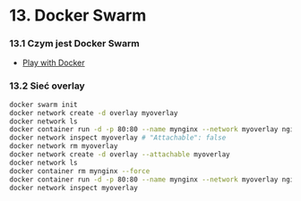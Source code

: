 # 13. Docker Swarm

### 13.1 Czym jest Docker Swarm

* [Play with Docker](https://labs.play-with-docker.com/)

### 13.2 Sieć overlay

```bash
docker swarm init
docker network create -d overlay myoverlay
docker network ls
docker container run -d -p 80:80 --name mynginx --network myoverlay nginx:1.17 #error - nie można podłączyć sieci do pojedynczego kontenera
docker network inspect myoverlay # "Attachable": false
docker network rm myoverlay
docker network create -d overlay --attachable myoverlay
docker network ls
docker container rm mynginx --force
docker container run -d -p 80:80 --name mynginx --network myoverlay nginx:1.17
docker network inspect myoverlay
```

